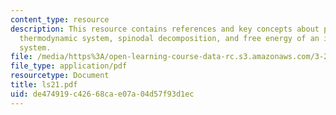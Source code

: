 ```yaml
---
content_type: resource
description: This resource contains references and key concepts about phase transformations,
  thermodynamic system, spinodal decomposition, and free energy of an inhomogeneous
  system.
file: /media/https%3A/open-learning-course-data-rc.s3.amazonaws.com/3-21-kinetic-processes-in-materials-spring-2006/de474919c42668cae07a04d57f93d1ec_ls21.pdf
file_type: application/pdf
resourcetype: Document
title: ls21.pdf
uid: de474919-c426-68ca-e07a-04d57f93d1ec
---
```

